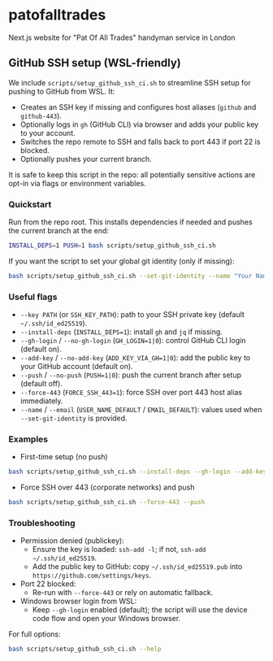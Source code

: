 # patofalltrades
 Next.js website for "Pat Of All Trades" handyman service in London

## GitHub SSH setup (WSL-friendly)

We include `scripts/setup_github_ssh_ci.sh` to streamline SSH setup for pushing to GitHub from WSL. It:
- Creates an SSH key if missing and configures host aliases (`github` and `github-443`).
- Optionally logs in `gh` (GitHub CLI) via browser and adds your public key to your account.
- Switches the repo remote to SSH and falls back to port 443 if port 22 is blocked.
- Optionally pushes your current branch.

It is safe to keep this script in the repo: all potentially sensitive actions are opt-in via flags or environment variables.

### Quickstart

Run from the repo root. This installs dependencies if needed and pushes the current branch at the end:
```bash
INSTALL_DEPS=1 PUSH=1 bash scripts/setup_github_ssh_ci.sh
```

If you want the script to set your global git identity (only if missing):
```bash
bash scripts/setup_github_ssh_ci.sh --set-git-identity --name "Your Name" --email you@example.com
```

### Useful flags
- `--key PATH` (or `SSH_KEY_PATH`): path to your SSH private key (default `~/.ssh/id_ed25519`).
- `--install-deps` (`INSTALL_DEPS=1`): install `gh` and `jq` if missing.
- `--gh-login` / `--no-gh-login` (`GH_LOGIN=1|0`): control GitHub CLI login (default on).
- `--add-key` / `--no-add-key` (`ADD_KEY_VIA_GH=1|0`): add the public key to your GitHub account (default on).
- `--push` / `--no-push` (`PUSH=1|0`): push the current branch after setup (default off).
- `--force-443` (`FORCE_SSH_443=1`): force SSH over port 443 host alias immediately.
- `--name` / `--email` (`USER_NAME_DEFAULT` / `EMAIL_DEFAULT`): values used when `--set-git-identity` is provided.

### Examples
- First-time setup (no push)
```bash
bash scripts/setup_github_ssh_ci.sh --install-deps --gh-login --add-key
```
- Force SSH over 443 (corporate networks) and push
```bash
bash scripts/setup_github_ssh_ci.sh --force-443 --push
```

### Troubleshooting
- Permission denied (publickey):
  - Ensure the key is loaded: `ssh-add -l`; if not, `ssh-add ~/.ssh/id_ed25519`.
  - Add the public key to GitHub: copy `~/.ssh/id_ed25519.pub` into `https://github.com/settings/keys`.
- Port 22 blocked:
  - Re-run with `--force-443` or rely on automatic fallback.
- Windows browser login from WSL:
  - Keep `--gh-login` enabled (default); the script will use the device code flow and open your Windows browser.

For full options:
```bash
bash scripts/setup_github_ssh_ci.sh --help
```
